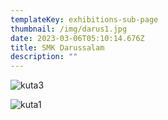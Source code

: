 ```yaml
---
templateKey: exhibitions-sub-page
thumbnail: /img/darus1.jpg
date: 2023-03-06T05:10:14.676Z
title: SMK Darussalam
description: ""
---
```

![kuta3](/img/darus2.jpg)

![kuta1](/img/darus3.jpg)

